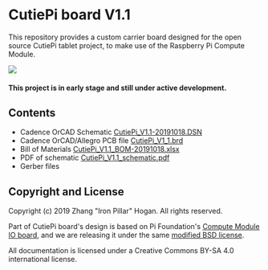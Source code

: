 # CutiePi board V1.1

This repository provides a custom carrier board designed for the open source CutiePi tablet project, to make use of the Raspberry Pi Compute Module.

![](https://i.imgur.com/3OxILBR.jpg) 

#### This project is in early stage and still under active development. 

## Contents  

- Cadence OrCAD Schematic [CutiePi_V1.1-20191018.DSN](CutiePi_V1.1-20191018.DSN)
- Cadence OrCAD/Allegro PCB file [CutiePi_V1_1.brd](CutiePi_V1_1_PCB/CutiePi_V1_1.brd)
- Bill of Materials [CutiePi_V1.1_BOM-20191018.xlsx](CutiePi_V1.1_BOM-20191018.xlsx)
- PDF of schematic [CutiePi_V1.1_schematic.pdf](CutiePi_V1.1_schematic.pdf)
- Gerber files 

## Copyright and License 
Copyright (c) 2019 Zhang "Iron Pillar" Hogan. All rights reserved.

Part of CutiePi board's design is based on Pi Foundation's 
[Compute Module IO board](https://github.com/raspberrypi/documentation/blob/master/hardware/computemodule/designfiles.md), and we are releasing it under the same [modified BSD license](LICENSE.txt). 

All documentation is licensed under a Creative Commons BY-SA 4.0 international license. 
